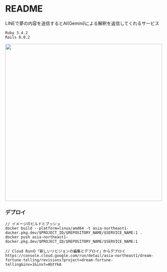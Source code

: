 # README

LINEで夢の内容を送信するとAI(Gemini)による解釈を返信してくれるサービス

```
Ruby 3.4.2
Rails 8.0.2
```

<img src="https://github.com/user-attachments/assets/0d14585f-34d2-4b91-abd2-075d2c198c48" width="500">


### デプロイ
```
// イメージのビルドとプッシュ
docker build --platform=linux/amd64 -t asia-northeast1-docker.pkg.dev/$PROJECT_ID/$REPOSITORY_NAME/$SERVICE_NAME:1 .
docker push asia-northeast1-docker.pkg.dev/$PROJECT_ID/$REPOSITORY_NAME/$SERVICE_NAME:1

// Cloud Runの「新しいリビジョンの編集とデプロイ」からデプロイ
https://console.cloud.google.com/run/detail/asia-northeast1/dream-fortune-telling/revisions?project=dream-fortune-telling&inv=1&invt=AbtYkA
```
